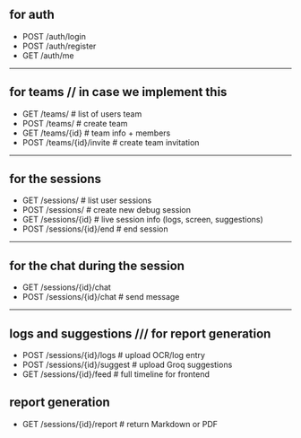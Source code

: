 ## for auth 
- POST /auth/login
- POST /auth/register
- GET /auth/me 

---

## for teams // in case we implement this 
- GET /teams/            # list of users team 
- POST /teams/           # create team
- GET /teams/{id}        # team info + members
- POST /teams/{id}/invite # create team invitation 

--- 
## for the sessions 

- GET /sessions/         # list user sessions
- POST /sessions/        # create new debug session
- GET /sessions/{id}     # live session info (logs, screen, suggestions)
- POST /sessions/{id}/end   # end session

---
## for the chat during the session 
- GET /sessions/{id}/chat
- POST /sessions/{id}/chat  # send message

---

## logs and suggestions  /// for report generation 

- POST /sessions/{id}/logs      # upload OCR/log entry
- POST /sessions/{id}/suggest   # upload Groq suggestions
- GET /sessions/{id}/feed       # full timeline for frontend

## report generation 
- GET /sessions/{id}/report  # return Markdown or PDF



